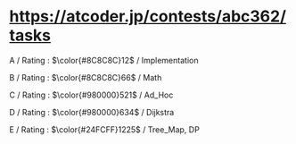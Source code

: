 # https://atcoder.jp/contests/abc362/tasks

A / Rating : $\color{#8C8C8C}12$ / Implementation

B / Rating : $\color{#8C8C8C}66$ / Math

C / Rating : $\color{#980000}521$ / Ad_Hoc

D / Rating : $\color{#980000}634$ / Dijkstra

E / Rating : $\color{#24FCFF}1225$ / Tree_Map, DP
